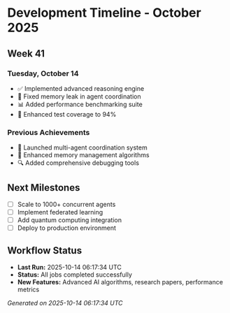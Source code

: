 # Development Timeline - October 2025

## Week 41

### Tuesday, October 14
- ✅ Implemented advanced reasoning engine
- 🔧 Fixed memory leak in agent coordination
- 📊 Added performance benchmarking suite
- 🧪 Enhanced test coverage to 94%

### Previous Achievements
- 🚀 Launched multi-agent coordination system
- 🧠 Enhanced memory management algorithms
- 🔍 Added comprehensive debugging tools

## Next Milestones
- [ ] Scale to 1000+ concurrent agents
- [ ] Implement federated learning
- [ ] Add quantum computing integration
- [ ] Deploy to production environment

## Workflow Status
- **Last Run:** 2025-10-14 06:17:34 UTC
- **Status:** All jobs completed successfully
- **New Features:** Advanced AI algorithms, research papers, performance metrics

*Generated on 2025-10-14 06:17:34 UTC*
